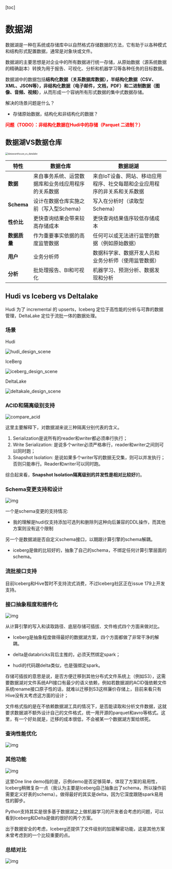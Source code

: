 [toc]

# 数据湖

数据湖是一种在系统或存储库中以自然格式存储数据的方法，它有助于以各种模式和结构形式配置数据，通常是对象块或文件。

数据湖的主要思想是对企业中的所有数据进行统一存储，从原始数据（源系统数据的精确副本）转换为用于报告、可视化、分析和机器学习等各种任务的目标数据。

数据湖中的数据包括**结构化数据（关系数据库数据），半结构化数据（CSV、XML、JSON等），非结构化数据（电子邮件，文档，PDF）和二进制数据（图像、音频、视频）**，从而形成一个容纳所有形式数据的集中式数据存储。

解决的场景问题是什么？

- 存储原始数据，结构化和非结构化的数据？



<font style="color:red"> **问题（TODO）：非结构化数据在Hudi中的存储（Parquet 二进制？）**</font>



## 数据湖VS数据仓库

<img src="pics/datawarehouse_datalake.png" alt="datawarehouse_vs_datalake" style="zoom: 50%;" />

| 特性         | 数据仓库                                           | 数据胡湖                                                     |
| ------------ | -------------------------------------------------- | ------------------------------------------------------------ |
| **数据**     | 来自事务系统、运营数据库和业务线应用程序的关系数据 | 来自IoT设备、网站、移动应用程序、社交每题和企业应用程序的非关系和关系数据 |
| **Schema**   | 设计在数据仓库实施之前（写入型Schema）             | 写入在分析时（读取型Schema）                                 |
| **性价比**   | 更快查询结果会带来较高存储成本                     | 更快查询结果值序较低存储成本                                 |
| **数据质量** | 作为重要事实依据的高度监管数据                     | 任何可以或无法进行监管的数据（例如原始数据）                 |
| **用户**     | 业务分析师                                         | 数据科学家、数据开发人员和业务分析师（使用监管数据）         |
| **分析**     | 批处理报告、BI和可视化                             | 机器学习、预测分析、数据发现和分析                           |

## Hudi vs Iceberg vs Deltalake

Hudi 为了 incremental 的 upserts，Iceberg 定位于高性能的分析与可靠的数据管理，DeltaLake 定位于流批一体的数据处理。

### 场景

Hudi

![hudi_design_scene](pics/hudi_scene.png)

IceBerg

![iceberg_design_scene](pics/iceberg_scene.png)

DeltaLake

![deltakale_design_scene](pics/deltalake_scene.png)



### ACID和隔离级别支持

![compare_acid](pics/compare_acid.png)

这里主要解释下，对数据湖来说三种隔离分别代表的含义。

1. Serialization是说所有的reader和writer都必须串行执行；
2. Write Serialization: 是说多个writer必须严格串行，reader和writer之间则可以同时跑；
3. Snapshot Isolation: 是说如果多个writer写的数据无交集，则可以并发执行；否则只能串行。Reader和writer可以同时跑。

综合起来看，**Snapshot Isolation隔离级别的并发性是相对比较好**的。

### Schema变更支持和设计

![img](pics/compare_schema.png)

一个是schema变更的支持情况:

- 我的理解是hudi仅支持添加可选列和删除列这种向后兼容的DDL操作，而其他方案则没有这个限制


另一个是数据湖是否自定义schema接口，以期跟计算引擎的schema解耦。

- iceberg是做的比较好的，抽象了自己的schema，不绑定任何计算引擎层面的schema。

### 流批接口支持

目前Iceberg和Hive暂时不支持流式消费，不过Iceberg社区正在issue 179上开发支持。

### 接口抽象程度和插件化

![img](pics/compare_customize.png)

从计算引擎的写入和读取路径、底层存储可插拔、文件格式四个方面来做对比。

- Iceberg是抽象程度做得最好的数据湖方案，四个方面都做了非常干净的解耦。

- delta是databricks背后主推的，必须天然绑定spark；
- hudi的代码跟delta类似，也是强绑定spark。

存储可插拔的意思是说，是否方便迁移到其他分布式文件系统上（例如S3），这需要数据湖对文件系统API接口有最少的语义依赖，例如若数据湖的ACID强依赖文件系统rename接口原子性的话，就难以迁移到S3这样廉价存储上，目前来看只有Hive没有太考虑这方面的设计；

文件格式指的是在不依赖数据湖工具的情况下，是否能读取和分析文件数据，这就要求数据湖不额外设计自己的文件格式，统一用开源的parquet和avro等格式。这里，有一个好处就是，迁移的成本很低，不会被某一个数据湖方案给绑死。

### 查询性能优化

![img](pics/compare_query.png)

### 其他功能

![img](pics/compare_other.png)

这里One line demo指的是，示例demo是否足够简单，体现了方案的易用性，Iceberg稍微复杂一点（我认为主要是Iceberg自己抽象出了schema，所以操作前需要定义好表的schema）。做得最好的其实是delta，因为它深度跟随spark易用性的脚步。

Python支持其实是很多基于数据湖之上做机器学习的开发者会考虑的问题，可以看到Iceberg和Delta是做的很好的两个方案。

出于数据安全的考虑，Iceberg还提供了文件级别的加密解密功能，这是其他方案未曾考虑到的一个比较重要的点。

### 总结对比

![img](pics/all_compare.png)
